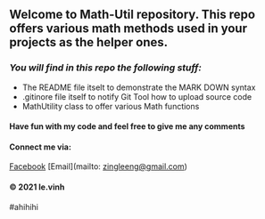 ## Welcome to Math-Util repository. This repo offers various math methods used in your projects as the helper ones.

### _You will find in this repo the following stuff:_
* The README file itselt to demonstrate the MARK DOWN syntax
* .gitinore file itself to notify Git Tool how to upload source code
* MathUtility class to offer various Math functions

#### Have fun with my code and feel free to give me any comments

#### Connect me via: 
[Facebook](http://facebook.com/le.vinh.2013)
[Email](mailto: zingleeng@gmail.com)

#### © 2021 le.vinh

#ahihihi
